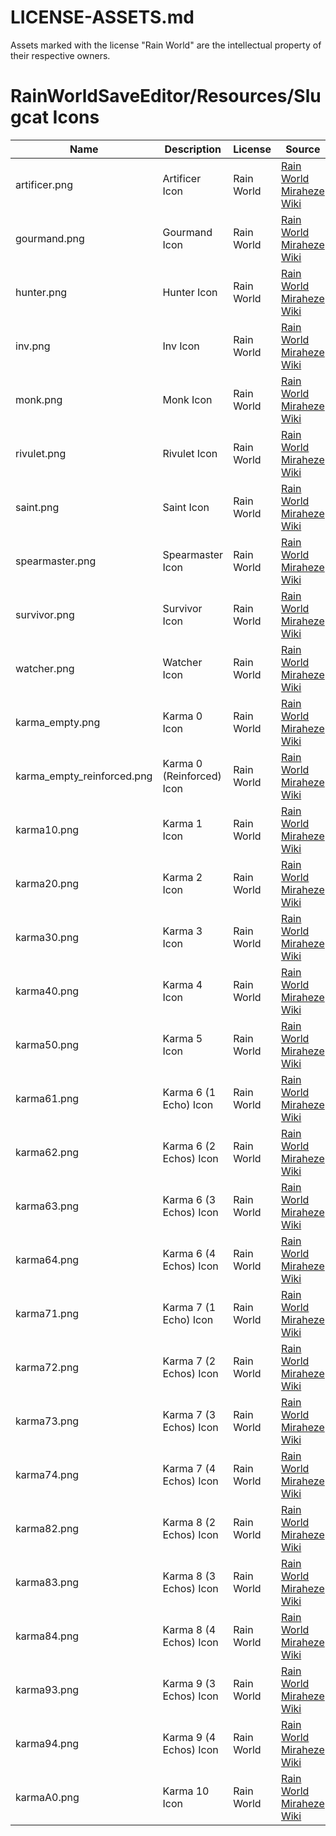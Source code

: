 # LICENSE-ASSETS.md

Assets marked with the license "Rain World" are the intellectual property of their respective owners.

# RainWorldSaveEditor/Resources/Slugcat Icons

| Name | Description | License | Source |
| ---- | ----------- | ------- | ------ |
| artificer.png | Artificer Icon | Rain World | [Rain World Miraheze Wiki](https://rainworld.miraheze.org/wiki/File:Artificer_icon_(custom).png) |
| gourmand.png | Gourmand Icon | Rain World | [Rain World Miraheze Wiki](https://rainworld.miraheze.org/wiki/File:Gourmand_icon_(custom).png) |
| hunter.png | Hunter Icon | Rain World | [Rain World Miraheze Wiki](https://rainworld.miraheze.org/wiki/File:Hunter_icon_(custom).png) |
| inv.png | Inv Icon | Rain World | [Rain World Miraheze Wiki](https://rainworld.miraheze.org/wiki/File:Inv_icon_(custom).png) |
| monk.png | Monk Icon | Rain World | [Rain World Miraheze Wiki](https://rainworld.miraheze.org/wiki/File:Monk_icon_(custom).png) |
| rivulet.png | Rivulet Icon | Rain World | [Rain World Miraheze Wiki](https://rainworld.miraheze.org/wiki/File:Rivulet_icon_(custom).png) |
| saint.png | Saint Icon | Rain World | [Rain World Miraheze Wiki](https://rainworld.miraheze.org/wiki/File:Saint_icon_(custom).png) |
| spearmaster.png | Spearmaster Icon | Rain World | [Rain World Miraheze Wiki](https://rainworld.miraheze.org/wiki/File:Spearmaster_icon_(custom).png) |
| survivor.png | Survivor Icon | Rain World | [Rain World Miraheze Wiki](https://rainworld.miraheze.org/wiki/File:Survivor_icon_(custom).png) |
| watcher.png | Watcher Icon | Rain World | [Rain World Miraheze Wiki](https://rainworld.miraheze.org/wiki/File:Watcher_icon_(custom).png) |
| karma_empty.png | Karma 0 Icon | Rain World | [Rain World Miraheze Wiki](https://rainworld.miraheze.org/wiki/Category:Karma_icons#/media/File:Karma_0_icon.png) |
| karma_empty_reinforced.png | Karma 0 (Reinforced) Icon | Rain World | [Rain World Miraheze Wiki](https://rainworld.miraheze.org/wiki/Category:Karma_icons#/media/File:Karma_0_icon_(reinforced).png) |
| karma10.png | Karma 1 Icon | Rain World | [Rain World Miraheze Wiki](https://rainworld.miraheze.org/wiki/Category:Karma_icons#/media/File:Karma_1_icon_(no_circle).png) |
| karma20.png | Karma 2 Icon | Rain World | [Rain World Miraheze Wiki](https://rainworld.miraheze.org/wiki/Category:Karma_icons#/media/File:Karma_2_icon_(no_circle).png) |
| karma30.png | Karma 3 Icon | Rain World | [Rain World Miraheze Wiki](https://rainworld.miraheze.org/wiki/Category:Karma_icons#/media/File:Karma_3_icon_(no_circle).png) |
| karma40.png | Karma 4 Icon | Rain World | [Rain World Miraheze Wiki](https://rainworld.miraheze.org/wiki/Category:Karma_icons#/media/File:Karma_4_icon_(no_circle).png) |
| karma50.png | Karma 5 Icon | Rain World | [Rain World Miraheze Wiki](https://rainworld.miraheze.org/wiki/Category:Karma_icons#/media/File:Karma_5_icon_(no_circle).png) |
| karma61.png | Karma 6 (1 Echo) Icon| Rain World | [Rain World Miraheze Wiki](https://rainworld.miraheze.org/wiki/Category:Karma_icons#/media/File:Karma_6-1_icon_(no_circle).png) |
| karma62.png | Karma 6 (2 Echos) Icon| Rain World | [Rain World Miraheze Wiki](https://rainworld.miraheze.org/wiki/Category:Karma_icons#/media/File:Karma_6-2_icon_(no_circle).png) |
| karma63.png | Karma 6 (3 Echos) Icon| Rain World | [Rain World Miraheze Wiki](https://rainworld.miraheze.org/wiki/Category:Karma_icons#/media/File:Karma_6-3_icon_(no_circle).png) |
| karma64.png | Karma 6 (4 Echos) Icon| Rain World | [Rain World Miraheze Wiki](https://rainworld.miraheze.org/wiki/Category:Karma_icons#/media/File:Karma_6-4_icon_(no_circle).png) |
| karma71.png | Karma 7 (1 Echo) Icon | Rain World | [Rain World Miraheze Wiki](https://rainworld.miraheze.org/wiki/Category:Karma_icons#/media/File:Karma_7-1_icon_(no_circle).png) |
| karma72.png | Karma 7 (2 Echos) Icon | Rain World | [Rain World Miraheze Wiki](https://rainworld.miraheze.org/wiki/Category:Karma_icons#/media/File:Karma_7-2_icon_(no_circle).png) |
| karma73.png | Karma 7 (3 Echos) Icon | Rain World | [Rain World Miraheze Wiki](https://rainworld.miraheze.org/wiki/Category:Karma_icons#/media/File:Karma_7-3_icon_(no_circle).png) |
| karma74.png | Karma 7 (4 Echos) Icon | Rain World | [Rain World Miraheze Wiki](https://rainworld.miraheze.org/wiki/Category:Karma_icons#/media/File:Karma_7-4_icon_(no_circle).png) |
| karma82.png | Karma 8 (2 Echos) Icon | Rain World | [Rain World Miraheze Wiki](https://rainworld.miraheze.org/wiki/Category:Karma_icons#/media/File:Karma_8-2_icon_(no_circle).png) |
| karma83.png | Karma 8 (3 Echos) Icon | Rain World | [Rain World Miraheze Wiki](https://rainworld.miraheze.org/wiki/Category:Karma_icons#/media/File:Karma_8-3_icon_(no_circle).png) |
| karma84.png | Karma 8 (4 Echos) Icon | Rain World | [Rain World Miraheze Wiki](https://rainworld.miraheze.org/wiki/Category:Karma_icons#/media/File:Karma_8-4_icon_(no_circle).png) |
| karma93.png | Karma 9 (3 Echos) Icon | Rain World | [Rain World Miraheze Wiki](https://rainworld.miraheze.org/wiki/Category:Karma_icons#/media/File:Karma_9-3_icon_(no_circle).png) |
| karma94.png | Karma 9 (4 Echos) Icon | Rain World | [Rain World Miraheze Wiki](https://rainworld.miraheze.org/wiki/Category:Karma_icons#/media/File:Karma_9-4_icon_(no_circle).png) |
| karmaA0.png | Karma 10 Icon | Rain World | [Rain World Miraheze Wiki](https://rainworld.miraheze.org/wiki/Category:Karma_icons#/media/File:Karma_10_icon_(no_circle).png) |



